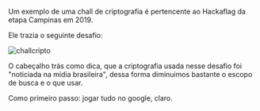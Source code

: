 Um exemplo de uma chall de criptografia é pertencente ao Hackaflag da etapa Campinas em 2019. 

Ele trazia o seguinte desafio: 

![challcripto](https://user-images.githubusercontent.com/37185061/83572179-73860480-a4ff-11ea-8828-3493303797ad.jpg)

O cabeçalho trás como dica, que a criptografia usada nesse desafio foi "noticiada na mídia brasileira", dessa forma diminuimos bastante o escopo de busca e o que usar. 

Como primeiro passo: jogar tudo no google, claro. 
